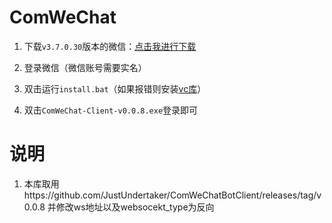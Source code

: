 # ComWeChat

1. 下载`v3.7.0.30`版本的微信：[点击我进行下载 ](https://musetransfer.com/s/edx8lnrvo)

2. 登录微信（微信账号需要实名）

3. 双击运行`install.bat`（如果报错则安装[vc库](https://learn.microsoft.com/zh-cn/cpp/windows/latest-supported-vc-redist?view=msvc-170)）

4. 双击`ComWeChat-Client-v0.0.8.exe`登录即可

# 说明

1. 本库取用https://github.com/JustUndertaker/ComWeChatBotClient/releases/tag/v0.0.8 并修改ws地址以及websocekt_type为反向